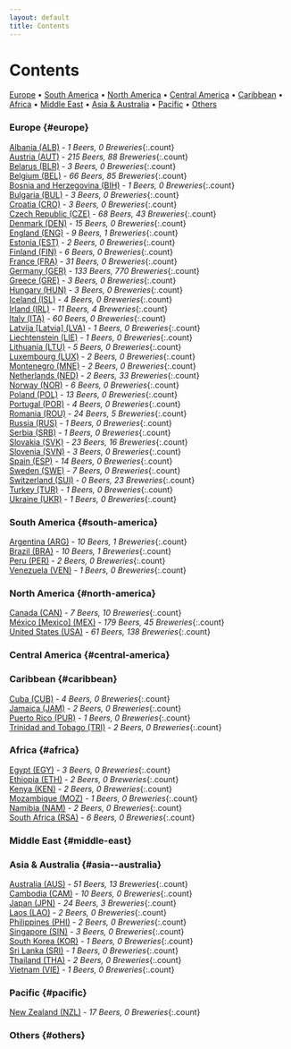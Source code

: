 ```yaml
---
layout: default
title: Contents
---
```


# Contents

[Europe](#europe) • [South America](#south-america) • [North America](#north-america) • [Central America](#central-america) • [Caribbean](#caribbean) • [Africa](#africa) • [Middle East](#middle-east) • [Asia & Australia](#asia--australia) • [Pacific](#pacific) • [Others](#others)



### Europe  {#europe}

[Albania (ALB)](al.html) - _1 Beers, 0 Breweries_{:.count}  <br>
[Austria (AUT)](at.html) - _215 Beers, 88 Breweries_{:.count}  <br>
[Belarus (BLR)](by.html) - _3 Beers, 0 Breweries_{:.count}  <br>
[Belgium (BEL)](be.html) - _66 Beers, 85 Breweries_{:.count}  <br>
[Bosnia and Herzegovina (BIH)](ba.html) - _1 Beers, 0 Breweries_{:.count}  <br>
[Bulgaria (BUL)](bg.html) - _3 Beers, 0 Breweries_{:.count}  <br>
[Croatia (CRO)](hr.html) - _3 Beers, 0 Breweries_{:.count}  <br>
[Czech Republic (CZE)](cz.html) - _68 Beers, 43 Breweries_{:.count}  <br>
[Denmark (DEN)](dk.html) - _15 Beers, 0 Breweries_{:.count}  <br>
[England (ENG)](en.html) - _9 Beers, 1 Breweries_{:.count}  <br>
[Estonia (EST)](ee.html) - _2 Beers, 0 Breweries_{:.count}  <br>
[Finland (FIN)](fi.html) - _6 Beers, 0 Breweries_{:.count}  <br>
[France (FRA)](fr.html) - _31 Beers, 0 Breweries_{:.count}  <br>
[Germany (GER)](de.html) - _133 Beers, 770 Breweries_{:.count}  <br>
[Greece (GRE)](gr.html) - _3 Beers, 0 Breweries_{:.count}  <br>
[Hungary (HUN)](hu.html) - _3 Beers, 0 Breweries_{:.count}  <br>
[Iceland (ISL)](is.html) - _4 Beers, 0 Breweries_{:.count}  <br>
[Irland (IRL)](ie.html) - _11 Beers, 4 Breweries_{:.count}  <br>
[Italy (ITA)](it.html) - _60 Beers, 0 Breweries_{:.count}  <br>
[Latvija [Latvia] (LVA)](lv.html) - _1 Beers, 0 Breweries_{:.count}  <br>
[Liechtenstein (LIE)](li.html) - _1 Beers, 0 Breweries_{:.count}  <br>
[Lithuania (LTU)](lt.html) - _5 Beers, 0 Breweries_{:.count}  <br>
[Luxembourg (LUX)](lu.html) - _2 Beers, 0 Breweries_{:.count}  <br>
[Montenegro (MNE)](me.html) - _2 Beers, 0 Breweries_{:.count}  <br>
[Netherlands (NED)](nl.html) - _2 Beers, 33 Breweries_{:.count}  <br>
[Norway (NOR)](no.html) - _6 Beers, 0 Breweries_{:.count}  <br>
[Poland (POL)](pl.html) - _13 Beers, 0 Breweries_{:.count}  <br>
[Portugal (POR)](pt.html) - _4 Beers, 0 Breweries_{:.count}  <br>
[Romania (ROU)](ro.html) - _24 Beers, 5 Breweries_{:.count}  <br>
[Russia (RUS)](ru.html) - _1 Beers, 0 Breweries_{:.count}  <br>
[Serbia (SRB)](rs.html) - _1 Beers, 0 Breweries_{:.count}  <br>
[Slovakia (SVK)](sk.html) - _23 Beers, 16 Breweries_{:.count}  <br>
[Slovenia (SVN)](si.html) - _3 Beers, 0 Breweries_{:.count}  <br>
[Spain (ESP)](es.html) - _14 Beers, 0 Breweries_{:.count}  <br>
[Sweden (SWE)](se.html) - _7 Beers, 0 Breweries_{:.count}  <br>
[Switzerland (SUI)](ch.html) - _0 Beers, 23 Breweries_{:.count}  <br>
[Turkey (TUR)](tr.html) - _1 Beers, 0 Breweries_{:.count}  <br>
[Ukraine (UKR)](ua.html) - _1 Beers, 0 Breweries_{:.count}  <br>



### South America  {#south-america}

[Argentina (ARG)](ar.html) - _10 Beers, 1 Breweries_{:.count}  <br>
[Brazil (BRA)](br.html) - _10 Beers, 1 Breweries_{:.count}  <br>
[Peru (PER)](pe.html) - _2 Beers, 0 Breweries_{:.count}  <br>
[Venezuela (VEN)](ve.html) - _1 Beers, 0 Breweries_{:.count}  <br>



### North America  {#north-america}

[Canada (CAN)](ca.html) - _7 Beers, 10 Breweries_{:.count}  <br>
[México [Mexico] (MEX)](mx.html) - _179 Beers, 45 Breweries_{:.count}  <br>
[United States (USA)](us.html) - _61 Beers, 138 Breweries_{:.count}  <br>



### Central America  {#central-america}




### Caribbean  {#caribbean}

[Cuba (CUB)](cu.html) - _4 Beers, 0 Breweries_{:.count}  <br>
[Jamaica (JAM)](jm.html) - _2 Beers, 0 Breweries_{:.count}  <br>
[Puerto Rico (PUR)](pr.html) - _1 Beers, 0 Breweries_{:.count}  <br>
[Trinidad and Tobago (TRI)](tt.html) - _2 Beers, 0 Breweries_{:.count}  <br>



### Africa  {#africa}

[Egypt (EGY)](eg.html) - _3 Beers, 0 Breweries_{:.count}  <br>
[Ethiopia (ETH)](et.html) - _2 Beers, 0 Breweries_{:.count}  <br>
[Kenya (KEN)](ke.html) - _2 Beers, 0 Breweries_{:.count}  <br>
[Mozambique (MOZ)](mz.html) - _1 Beers, 0 Breweries_{:.count}  <br>
[Namibia (NAM)](na.html) - _2 Beers, 0 Breweries_{:.count}  <br>
[South Africa (RSA)](za.html) - _6 Beers, 0 Breweries_{:.count}  <br>



### Middle East  {#middle-east}




### Asia & Australia  {#asia--australia}

[Australia (AUS)](au.html) - _51 Beers, 13 Breweries_{:.count}  <br>
[Cambodia (CAM)](kh.html) - _10 Beers, 0 Breweries_{:.count}  <br>
[Japan (JPN)](jp.html) - _24 Beers, 3 Breweries_{:.count}  <br>
[Laos (LAO)](la.html) - _2 Beers, 0 Breweries_{:.count}  <br>
[Philippines (PHI)](ph.html) - _2 Beers, 0 Breweries_{:.count}  <br>
[Singapore (SIN)](sg.html) - _3 Beers, 0 Breweries_{:.count}  <br>
[South Korea (KOR)](kr.html) - _1 Beers, 0 Breweries_{:.count}  <br>
[Sri Lanka (SRI)](lk.html) - _1 Beers, 0 Breweries_{:.count}  <br>
[Thailand (THA)](th.html) - _2 Beers, 0 Breweries_{:.count}  <br>
[Vietnam (VIE)](vn.html) - _1 Beers, 0 Breweries_{:.count}  <br>



### Pacific  {#pacific}

[New Zealand (NZL)](nz.html) - _17 Beers, 0 Breweries_{:.count}  <br>



### Others  {#others}



